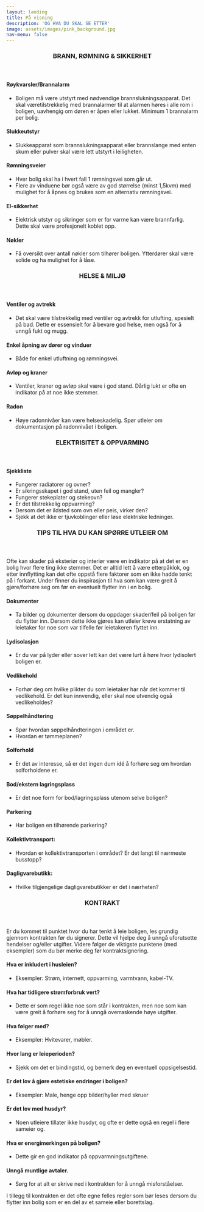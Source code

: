 ```yaml
---
layout: landing
title: På visning
description: 'OG HVA DU SKAL SE ETTER'
image: assets/images/pink_background.jpg
nav-menu: false
---
```


<!-- Main -->
<div id="main" class="alt">

<!-- One -->
<section id="one">
	<div class="inner">
		<header class="major">
			<h3 id="content">BRANN, RØMNING & SIKKERHET</h3>
		</header>

<!-- Content -->
<h4 id="content">Røykvarsler/Brannalarm</h4>
<p>
    <ul style="list-style-type:disc;">
        <li>Boligen må være utstyrt med nødvendige brannslukningsapparat. Det skal væretilstrekkelig med brannalarmer til at alarmen høres i alle rom i boligen, uavhengig om døren er åpen eller lukket. Minimum 1 brannalarm per bolig.</li>
    </ul>
</p>

<h4 id="content">Slukkeutstyr</h4>
<p>
    <ul style="list-style-type:disc;">
        <li>Slukkeapparat som brannslukningsapparat eller brannslange med enten skum eller pulver skal være lett utstyrt i leiligheten.</li>
    </ul>
</p>

<h4 id="content">Rømningsveier</h4>
<p>
    <ul style="list-style-type:disc;">
        <li>Hver bolig skal ha i hvert fall 1 rømningsvei som går ut.</li>
		<li>Flere av vinduene bør også være av god størrelse (minst 1,5kvm) med mulighet for å åpnes og brukes som en alternativ rømningsvei.</li>
    </ul>
</p>

<h4 id="content">El-sikkerhet</h4>
<p>
    <ul style="list-style-type:disc;">
		<li>Elektrisk utstyr og sikringer som er for varme kan være brannfarlig. Dette skal være profesjonelt koblet opp.</li>
    </ul>
</p>

<h4 id="content">Nøkler</h4>
<p>
    <ul style="list-style-type:disc;">
		<li>Få oversikt over antall nøkler som tilhører boligen. Ytterdører skal være solide og ha mulighet for å låse.</li>
    </ul>
</p>

<!-- Two -->
<section id="two">
	<div class="inner">
		<header class="major">
			<h3 id="content">HELSE & MILJØ</h3>
		</header>

<!-- Content -->
<h4 id="content">Ventiler og avtrekk</h4>
<p>
    <ul style="list-style-type:disc;">
        <li>Det skal være tilstrekkelig med ventiler og avtrekk for utlufting, spesielt på bad. Dette er essensielt for å bevare god helse, men også for å unngå fukt og mugg.</li>
    </ul>
</p>

<h4 id="content">Enkel åpning av dører og vinduer</h4>
<p>
    <ul style="list-style-type:disc;">
		<li>Både for enkel utluftning og rømningsvei.</li>
    </ul>
</p>

<h4 id="content">Avløp og kraner</h4>
<p>
    <ul style="list-style-type:disc;">
		<li>Ventiler, kraner og avløp skal være i god stand. Dårlig lukt er ofte en indikator på at noe ikke stemmer.</li>
    </ul>
</p>

<h4 id="content">Radon</h4>
<p>
    <ul style="list-style-type:disc;">
		<li>Høye radonnivåer kan være helseskadelig. Spør utleier om dokumentasjon på radonnivået i boligen.</li>
    </ul>
</p>


<!-- Three -->
<section id="three">
	<div class="inner">
		<header class="major">
			<h3 id="content">ELEKTRISITET & OPPVARMING</h3>
		</header>

<!-- Content -->
<h4 id="content">Sjekkliste</h4>
<p>
    <ul style="list-style-type:disc;">
        <li>Fungerer radiatorer og ovner?</li>
		<li>Er sikringsskapet i god stand, uten feil og mangler?</li>
		<li>Fungerer stekeplater og stekeovn?</li>
		<li>Er det tilstrekkelig oppvarming?</li>
		<li>Dersom det er ildsted som ovn eller peis, virker den?</li>
		<li>Sjekk at det ikke er tjuvkoblinger eller løse elektriske ledninger.</li>
    </ul>
</p>

<!-- Four -->
<section id="four">
	<div class="inner">
		<header class="major">
			<h3 id="content">TIPS TIL HVA DU KAN SPØRRE UTLEIER OM</h3>
		</header>

<!-- Content -->
<p>Ofte kan skader på eksteriør og interiør være en indikator på at det er en bolig hvor flere ting
ikke stemmer. Det er alltid lett å være etterpåklok, og etter innflytting kan det ofte oppstå
flere faktorer som en ikke hadde tenkt på i forkant. Under finner du inspirasjon til hva som
kan være greit å gjøre/forhøre seg om før en eventuelt flytter inn i en bolig.</p>

<h4 id="content">Dokumenter</h4>
<p>
    <ul style="list-style-type:disc;">
        <li>Ta bilder og dokumenter dersom du oppdager skader/feil på boligen før du flytter inn. Dersom dette ikke gjøres kan utleier kreve erstatning av leietaker for noe som var tilfelle før leietakeren flyttet inn.</li>
    </ul>
</p>

<h4 id="content">Lydisolasjon</h4>
<p>
    <ul style="list-style-type:disc;">
        <li>Er du var på lyder eller sover lett kan det være lurt å høre hvor lydisolert boligen er.</li>
    </ul>
</p>

<h4 id="content">Vedlikehold</h4>
<p>
    <ul style="list-style-type:disc;">
        <li>Forhør deg om hvilke plikter du som leietaker har når det kommer til vedlikehold. Er det kun innvendig, eller skal noe utvendig også vedlikeholdes?</li>
    </ul>
</p>

<h4 id="content">Søppelhåndtering</h4>
<p>
    <ul style="list-style-type:disc;">
        <li>Spør hvordan søppelhåndteringen i området er.</li>
		<li>Hvordan er tømmeplanen?</li>
    </ul>
</p>

<h4 id="content">Solforhold</h4>
<p>
    <ul style="list-style-type:disc;">
        <li>Er det av interesse, så er det ingen dum idé å forhøre seg om hvordan solforholdene er.</li>
    </ul>
</p>

<h4 id="content">Bod/ekstern lagringsplass</h4>
<p>
    <ul style="list-style-type:disc;">
        <li>Er det noe form for bod/lagringsplass utenom selve boligen?</li>
    </ul>
</p>

<h4 id="content">Parkering</h4>
<p>
    <ul style="list-style-type:disc;">
        <li>Har boligen en tilhørende parkering?</li>
    </ul>
</p>

<h4 id="content">Kollektivtransport:</h4>
<p>
    <ul style="list-style-type:disc;">
        <li>Hvordan er kollektivtransporten i området? Er det langt til nærmeste busstopp?</li>
    </ul>
</p>

<h4 id="content">Dagligvarebutikk:</h4>
<p>
    <ul style="list-style-type:disc;">
        <li>Hvilke tilgjengelige dagligvarebutikker er det i nærheten?</li>
    </ul>
</p>


<!-- Five -->
<section id="five">
	<div class="inner">
		<header class="major">
			<h3 id="content">KONTRAKT</h3>
		</header>

<!-- Content -->
<p>Er du kommet til punktet hvor du har tenkt å leie boligen, les grundig gjennom kontrakten før du signerer. Dette vil hjelpe deg å unngå uforutsette hendelser og/eller utgifter. Videre følger de viktigste punktene (med eksempler) som du bør merke deg før kontraktsignering.</p>

<h4 id="content">Hva er inkludert i husleien?</h4>
<p>
    <ul style="list-style-type:disc;">
        <li>Eksempler: Strøm, internett, oppvarming, varmtvann, kabel-TV.</li>
    </ul>
</p>

<h4 id="content">Hva har tidligere strømforbruk vert?</h4>
<p>
    <ul style="list-style-type:disc;">
        <li>Dette er som regel ikke noe som står i kontrakten, men noe som kan være greit å forhøre seg for å unngå overraskende høye utgifter.</li>
    </ul>
</p>

<h4 id="content">Hva følger med?</h4>
<p>
    <ul style="list-style-type:disc;">
        <li>Eksempler: Hvitevarer, møbler.</li>
    </ul>
</p>

<h4 id="content">Hvor lang er leieperioden?</h4>
<p>
    <ul style="list-style-type:disc;">
		<li>Sjekk om det er bindingstid, og bemerk deg en eventuell oppsigelsestid.</li>
    </ul>
</p>

<h4 id="content">Er det lov å gjøre estetiske endringer i boligen?</h4>
<p>
    <ul style="list-style-type:disc;">
        <li>Eksempler: Male, henge opp bilder/hyller med skruer</li>
    </ul>
</p>

<h4 id="content">Er det lov med husdyr?</h4>
<p>
    <ul style="list-style-type:disc;">
        <li>Noen utleiere tillater ikke husdyr, og ofte er dette også en regel i flere sameier og.</li>
    </ul>
</p>

<h4 id="content">Hva er energimerkingen på boligen?</h4>
<p>
    <ul style="list-style-type:disc;">
        <li>Dette gir en god indikator på oppvarmningsutgiftene.</li>
    </ul>
</p>

<h4 id="content">Unngå muntlige avtaler.</h4>
<p>
    <ul style="list-style-type:disc;">
        <li>Sørg for at alt er skrive ned i kontrakten for å unngå misforståelser.</li>
    </ul>
</p>

<p>I tillegg til kontrakten er det ofte egne felles regler som bør leses dersom du flytter inn bolig som er en del av et sameie eller borettslag.</p>

</div>
</section>
</div>
